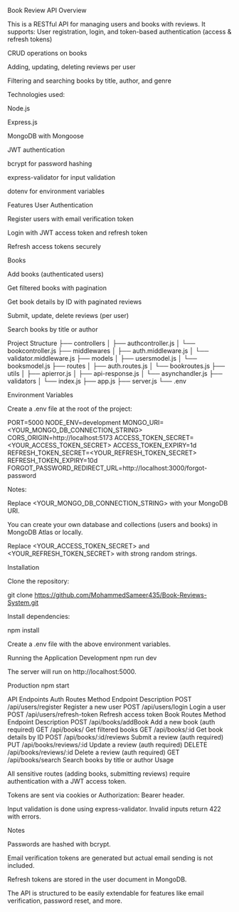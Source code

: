 Book Review API
Overview

This is a RESTful API for managing users and books with reviews. It supports:
User registration, login, and token-based authentication (access & refresh tokens)

CRUD operations on books

Adding, updating, deleting reviews per user

Filtering and searching books by title, author, and genre

Technologies used:

Node.js

Express.js

MongoDB with Mongoose

JWT authentication

bcrypt for password hashing

express-validator for input validation

dotenv for environment variables

Features
User Authentication

Register users with email verification token

Login with JWT access token and refresh token

Refresh access tokens securely

Books

Add books (authenticated users)

Get filtered books with pagination

Get book details by ID with paginated reviews

Submit, update, delete reviews (per user)

Search books by title or author

Project Structure
├── controllers
│   ├── authcontroller.js
│   └── bookcontroller.js
├── middlewares
│   ├── auth.middleware.js
│   └── validator.middleware.js
├── models
│   ├── usersmodel.js
│   └── booksmodel.js
├── routes
│   ├── auth.routes.js
│   └── bookroutes.js
├── utils
│   ├── apierror.js
│   ├── api-response.js
│   └── asynchandler.js
├── validators
│   └── index.js
├── app.js
├── server.js
└── .env

Environment Variables

Create a .env file at the root of the project:

PORT=5000
NODE_ENV=development
MONGO_URI=<YOUR_MONGO_DB_CONNECTION_STRING>
CORS_ORIGIN=http://localhost:5173
ACCESS_TOKEN_SECRET=<YOUR_ACCESS_TOKEN_SECRET>
ACCESS_TOKEN_EXPIRY=1d
REFRESH_TOKEN_SECRET=<YOUR_REFRESH_TOKEN_SECRET>
REFRESH_TOKEN_EXPIRY=10d
FORGOT_PASSWORD_REDIRECT_URL=http://localhost:3000/forgot-password


Notes:

Replace <YOUR_MONGO_DB_CONNECTION_STRING> with your MongoDB URI.

You can create your own database and collections (users and books) in MongoDB Atlas or locally.

Replace <YOUR_ACCESS_TOKEN_SECRET> and <YOUR_REFRESH_TOKEN_SECRET> with strong random strings.

Installation

Clone the repository:

git clone https://github.com/MohammedSameer435/Book-Reviews-System.git




Install dependencies:

npm install


Create a .env file with the above environment variables.

Running the Application
Development
npm run dev


The server will run on http://localhost:5000.

Production
npm start

API Endpoints
Auth Routes
Method	Endpoint	Description
POST	/api/users/register	Register a new user
POST	/api/users/login	Login a user
POST	/api/users/refresh-token	Refresh access token
Book Routes
Method	Endpoint	Description
POST	/api/books/addBook	Add a new book (auth required)
GET	/api/books/	Get filtered books
GET	/api/books/:id	Get book details by ID
POST	/api/books/:id/reviews	Submit a review (auth required)
PUT	/api/books/reviews/:id	Update a review (auth required)
DELETE	/api/books/reviews/:id	Delete a review (auth required)
GET	/api/books/search	Search books by title or author
Usage

All sensitive routes (adding books, submitting reviews) require authentication with a JWT access token.

Tokens are sent via cookies or Authorization: Bearer <token> header.

Input validation is done using express-validator. Invalid inputs return 422 with errors.

Notes

Passwords are hashed with bcrypt.

Email verification tokens are generated but actual email sending is not included.

Refresh tokens are stored in the user document in MongoDB.

The API is structured to be easily extendable for features like email verification, password reset, and more.
